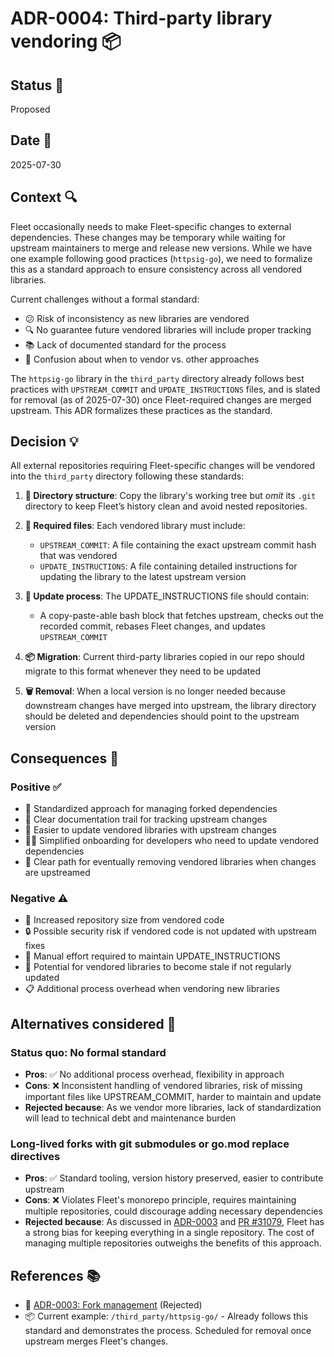 # ADR-0004: Third-party library vendoring 📦

## Status 🚦

Proposed

## Date 📅

2025-07-30

## Context 🔍

Fleet occasionally needs to make Fleet-specific changes to external dependencies. These changes may be temporary while waiting for upstream maintainers to merge and release new versions. While we have one example following good practices (`httpsig-go`), we need to formalize this as a standard approach to ensure consistency across all vendored libraries.

Current challenges without a formal standard:

* 😕 Risk of inconsistency as new libraries are vendored
* 🔍 No guarantee future vendored libraries will include proper tracking
* 📚 Lack of documented standard for the process
* 🤷 Confusion about when to vendor vs. other approaches

The `httpsig-go` library in the `third_party` directory already follows best practices with `UPSTREAM_COMMIT` and `UPDATE_INSTRUCTIONS` files, and is slated for removal (as of 2025-07-30) once Fleet-required changes are merged upstream. This ADR formalizes these practices as the standard.

## Decision 💡

All external repositories requiring Fleet-specific changes will be vendored into the `third_party` directory following these standards:

1. **📁 Directory structure**: Copy the library's working tree but *omit* its `.git` directory to keep Fleet’s history clean and avoid nested repositories.
2. **📄 Required files**: Each vendored library must include:
   - `UPSTREAM_COMMIT`: A file containing the exact upstream commit hash that was vendored
   - `UPDATE_INSTRUCTIONS`: A file containing detailed instructions for updating the library to the latest upstream version

3. **🔄 Update process**: The UPDATE_INSTRUCTIONS file should contain:
   - A copy-paste-able bash block that fetches upstream, checks out the recorded commit, rebases Fleet changes, and updates `UPSTREAM_COMMIT`

4. **📦 Migration**: Current third-party libraries copied in our repo should migrate to this format whenever they need to be updated

5. **🗑️ Removal**: When a local version is no longer needed because downstream changes have merged into upstream, the library directory should be deleted and dependencies should point to the upstream version

## Consequences 🎯

### Positive ✅
- 📏 Standardized approach for managing forked dependencies
- 📝 Clear documentation trail for tracking upstream changes
- 🚀 Easier to update vendored libraries with upstream changes
- 👩‍💻 Simplified onboarding for developers who need to update vendored dependencies
- 🎉 Clear path for eventually removing vendored libraries when changes are upstreamed

### Negative ⚠️
- 💾 Increased repository size from vendored code
- 🔒 Possible security risk if vendored code is not updated with upstream fixes
- 🔧 Manual effort required to maintain UPDATE_INSTRUCTIONS
- 📅 Potential for vendored libraries to become stale if not regularly updated
- 📋 Additional process overhead when vendoring new libraries

## Alternatives considered 🤔

### Status quo: No formal standard
- **Pros**: ✅ No additional process overhead, flexibility in approach
- **Cons**: ❌ Inconsistent handling of vendored libraries, risk of missing important files like UPSTREAM_COMMIT, harder to maintain and update
- **Rejected because**: As we vendor more libraries, lack of standardization will lead to technical debt and maintenance burden

### Long-lived forks with git submodules or go.mod replace directives
- **Pros**: ✅ Standard tooling, version history preserved, easier to contribute upstream
- **Cons**: ❌ Violates Fleet's monorepo principle, requires maintaining multiple repositories, could discourage adding necessary dependencies
- **Rejected because**: As discussed in [ADR-0003](0003-fork-management.md) and [PR #31079](https://github.com/fleetdm/fleet/pull/31079), Fleet has a strong bias for keeping everything in a single repository. The cost of managing multiple repositories outweighs the benefits of this approach.

## References 📚

- 🚫 [ADR-0003: Fork management](0003-fork-management.md) (Rejected)
- 📦 Current example: `/third_party/httpsig-go/` - Already follows this standard and demonstrates the process. Scheduled for removal once upstream merges Fleet's changes.
